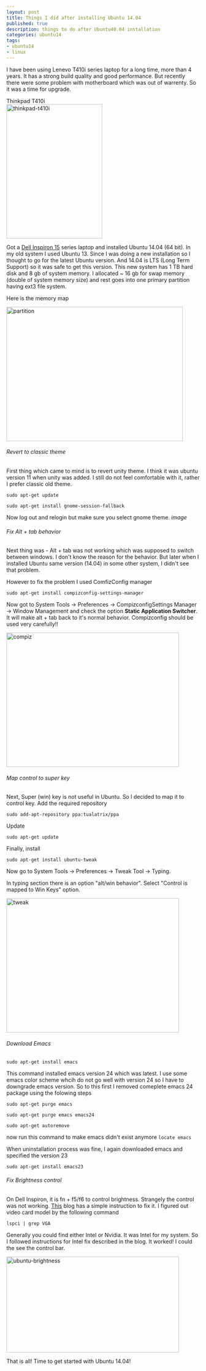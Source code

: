 ```yaml
---
layout: post
title: Things I did after installing Ubuntu 14.04
published: true
description: things to do after Ubuntu40.04 installation
categories: ubuntu14
tags:
- ubuntu14
- linux
---
```


I have been using Lenevo T410i series laptop for a long time, more than 4 years. It has a strong build quality and good performance.
But recently there were some problem with motherboard which was out of warrenty. So it was a time for upgrade.

<span style="font-size:14px">Thinkpad T410i</span><br />
<img src="{{ site.baseurl }}/images/lenevo_t410jpg.jpg" alt="thinkpad-t410i" style="width: 250px; height: 350px "/><br />
<!--more-->

Got a [Dell Inspiron 15](http://www.flipkart.com/dell-inspiron-15-laptop-4th-gen-ci7-8gb-1tb-win8-2gb-graph/p/itmdpzjm3hyzfbfg?pid=COMDPZJC9STYFRP9) series laptop and installed Ubuntu 14.04 (64 bit). In my old system I used Ubuntu 13. Since I was doing a new
installation so I thought to go for the latest Ubuntu version. And 14.04 is LTS (Long Term Support) so it was safe to get this version.
This new system has 1 TB hard disk and 8 gb of system memory. I allocated ~ 16 gb for swap memory (double of system memory size) and rest goes into one primary
partition having ext3 file system.


Here is the memory map

<img src="{{ site.baseurl }}/images/gp.png" alt="partition" style="width: 460px; height: 350px "/><br />

###### Revert to classic theme
First thing which came to mind is to revert unity theme. I think it was ubuntu version 11 when unity was added. I still do not feel
comfortable with it, rather I prefer classic old theme.


`sudo apt-get update`

`sudo apt-get install gnome-session-fallback`

Now log out and relogin but make sure you select gnome theme.
*image*

###### Fix Alt + tab behavior
Next thing was - Alt + tab was not working which was supposed to switch between windows. I don't know the reason for the behavior.
But later when I installed Ubuntu same version (14.04) in some other system, I didn't see that problem.

However to fix the problem I used ComfizConfig manager

`sudo apt-get install compizconfig-settings-manager`

Now got to System Tools -> Preferences -> CompizconfigSettings Manager -> Window Management
and check the option <strong>Static Application Switcher</strong>.
It will make alt + tab back to it's normal behavior. Compizconfig should be used very carefully!!

<img src="{{ site.baseurl }}/images/compiz.jpg" alt="compiz" style="width: 450px; height: 350px "/><br />

###### Map control to super key
Next, Super (win) key is not useful in Ubuntu. So I decided to map it to control key.
Add the required repository

`sudo add-apt-repository ppa:tualatrix/ppa`

Update

`sudo apt-get update`

Finally, install

`sudo apt-get install ubuntu-tweak`

Now go to System Tools -> Preferences -> Tweak Tool -> Typing.

In typing section there is an option "alt/win behavior". Select "Control is mapped to Win Keys" option.

<img src="{{ site.baseurl }}/images/tweak.jpg" alt="tweak" style="width: 450px; height: 350px "/><br />

###### Download Emacs

`sudo apt-get install emacs`

This command installed emacs version 24 which was latest. I use some emacs color scheme whcih do not go well with version 24
so I have to downgrade emacs version. So to this first I removed comeplete emacs 24 package using the folowing steps

`sudo apt-get purge emacs`

`sudo apt-get purge emacs emacs24`

`sudo apt-get autoremove`

now run this command to make emacs didn't exist anymore
`locate emacs`

When uninstallation process was fine, I again downloaded emacs and specified the version 23

`sudo apt-get install emacs23`

###### Fix Brightness control
On Dell Inspiron, it is fn + f5/f6 to control brightness. Strangely the control was not working.
[This](http://itsfoss.com/fix-brightness-ubuntu-1310/) blog has a simple instruction to fix it. I figured out video card model by the following command

`lspci | grep VGA`

Generally you could find either Intel or Nvidia. It was Intel for my system. So I followed instructions for Intel fix described in the blog. It worked! I could the see the control bar.

<img src="{{ site.baseurl }}/images/brihhtness.png" alt="ubuntu-brightness" style="width: 450px; height: 250px "/><br />


That is all! Time to get started with Ubuntu 14.04!